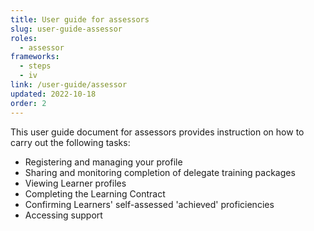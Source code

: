 ```yaml
---
title: User guide for assessors
slug: user-guide-assessor
roles:
  - assessor
frameworks:
  - steps
  - iv
link: /user-guide/assessor
updated: 2022-10-18
order: 2
---
```

This user guide document for assessors provides instruction on how to carry out the following tasks:

- Registering and managing your profile
- Sharing and monitoring completion of delegate training packages​
- Viewing Learner profiles​
- Completing the Learning Contract
- Confirming Learners' self-assessed 'achieved' proficiencies 
- Accessing support​